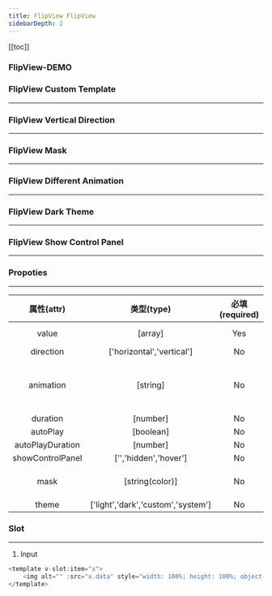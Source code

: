 ```yaml
---
title: FlipView FlipView
sidebarDepth: 2
---
```


[[toc]]

### FlipView-DEMO

<script>
export default {
    data () {
        return {
            value: [1,2,3,4,5],
            images: ['https://github.com/aleversn/VFluent/blob/master/examples/assert/sample/1.jpg?raw=true', 'https://github.com/aleversn/VFluent/blob/master/examples/assert/sample/2.jpg?raw=true', 'https://github.com/aleversn/VFluent/blob/master/examples/assert/sample/3.jpg?raw=true']
        }
    }
}
</script>

<ClientOnly>
<fv-FlipView v-model="value">
</fv-FlipView>

### FlipView Custom Template

---

<fv-FlipView v-model="images"><template v-slot:item="x"><img alt="" :src="x.data" style="width: 100%; height: 100%; object-fit: cover;"/></template></fv-FlipView>

### FlipView Vertical Direction

---

<fv-FlipView v-model="images" direction="vertical"><template v-slot:item="x"><img alt="" :src="x.data" style="width: 100%; height: 100%; object-fit: cover;"/></template></fv-FlipView>

### FlipView Mask

---

<fv-FlipView v-model="images" mask="rgba(36,36,36,0.6)"><template v-slot:item="x"><img alt="" :src="x.data" style="width: 100%; height: 100%; object-fit: cover;"/></template></fv-FlipView>

### FlipView Different Animation

---

<fv-FlipView v-model="images" animation="fold"><template v-slot:item="x"><img alt="" :src="x.data" style="width: 100%; height: 100%; object-fit: cover;"/></template></fv-FlipView>

### FlipView Dark Theme

---

<fv-FlipView v-model="images" theme="dark"><template v-slot:item="x"><div style="position: relative; width: 100%; height: 100%; background: rgba(36,36,36,1); display: flex; justify-content: center; align-items: center;"><p style="font-size: 36px; color: whitesmoke;">Dark Theme</p></div></template></fv-FlipView>

### FlipView Show Control Panel

---

<fv-FlipView v-model="images" theme="dark" showControlPanel="hover"><template v-slot:item="x"><div style="position: relative; width: 100%; height: 100%; background: rgba(36,36,36,1); display: flex; justify-content: center; align-items: center;"><p style="font-size: 36px; color: whitesmoke;">Dark Theme</p></div></template></fv-FlipView>
</ClientOnly>

### Propoties

---

|    属性(attr)    |             类型(type)             | 必填(required) | 默认值(default) |                 说明(statement)                 |
| :--------------: | :--------------------------------: | :------------: | :-------------: | :---------------------------------------------: |
|      value       |              [array]               |      Yes       |       []        |             Flipview template data              |
|    direction     |     ['horizontal','vertical']      |       No       |   horizontal    |                                                 |
|    animation     |              [string]              |       No       |      move       | move, moveFade, moveDifferent, glue, push, fold |
|     duration     |              [number]              |       No       |       800       |                                                 |
|     autoPlay     |             [boolean]              |       No       |      true       |                                                 |
| autoPlayDuration |              [number]              |       No       |      5000       |                                                 |
| showControlPanel |       ['','hidden','hover']        |       No       |       N/A       |                                                 |
|       mask       |          [string(color)]           |       No       |       N/A       |         The mask color of control panel         |
|      theme       | ['light','dark','custom','system'] |       No       |     system      |                                                 |

### Slot

---

1. Input

```javascript
<template v-slot:item="x">
    <img alt="" :src="x.data" style="width: 100%; height: 100%; object-fit: cover;"/>
</template>
```
